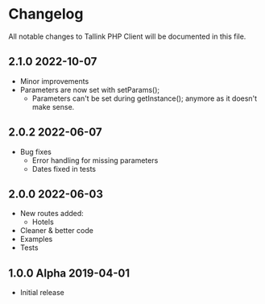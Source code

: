 # Changelog

All notable changes to Tallink PHP Client will be documented in this file.

## 2.1.0 2022-10-07

- Minor improvements
- Parameters are now set with setParams();
  - Parameters can't be set during getInstance(); anymore as it doesn't make sense.

## 2.0.2 2022-06-07
- Bug fixes
  - Error handling for missing parameters
  - Dates fixed in tests

## 2.0.0 2022-06-03

- New routes added:
  - Hotels
- Cleaner & better code
- Examples
- Tests

## 1.0.0 Alpha 2019-04-01

- Initial release